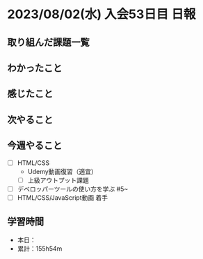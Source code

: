 # 2023/08/02(水) 入会53日目 日報

## 取り組んだ課題一覧

## わかったこと

## 感じたこと

## 次やること

## 今週やること

- [ ] HTML/CSS
  - Udemy動画復習（適宜）
  - [ ] 上級アウトプット課題
- [ ] デベロッパーツールの使い方を学ぶ #5~
- [ ] HTML/CSS/JavaScript動画 着手

## 学習時間

- 本日：
- 累計：155h54m
